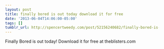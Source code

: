 ```yaml
---
layout: post
title: finally bored is out today download it for free
date: '2013-06-04T14:06:00-05:00'
tags: []
tumblr_url: http://spencertweedy.com/post/52156240682/finally-bored-is-out-today-download-it-for-free
---
```

Finally Bored is out today! Download it for free at theblisters.com
